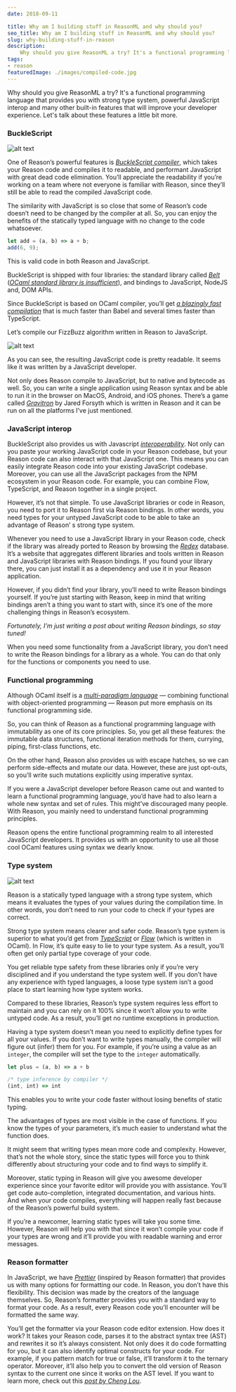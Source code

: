 ```yaml
---
date: 2018-09-11

title: Why am I building stuff in ReasonML and why should you?
seo_title: Why am I building stuff in ReasonML and why should you?
slug: why-building-stuff-in-reason
description:
    Why should you give ReasonML a try? It's a functional programming language that provides you with strong type system, powerful JavaScript interop and many other built-in features that will improve your developer experience.
tags:
- reason
featuredImage: ./images/compiled-code.jpg
---
```


Why should you give ReasonML a try? It's a functional programming language that provides you with strong type system, powerful JavaScript interop and many other built-in features that will improve your developer experience. Let's talk about these features a little bit more.

### BuckleScript

![alt text](./images/bucklescript.jpg "BuckleScript logo")

One of Reason’s powerful features is *[BuckleScript compiler](https://bucklescript.github.io/)*, which takes your Reason code and compiles it to readable, and performant JavaScript with great dead code elimination. You’ll appreciate the readability if you’re working on a team where not everyone is familiar with Reason, since they’ll still be able to read the compiled JavaScript code.

The similarity with JavaScript is so close that some of Reason’s code doesn’t need to be changed by the compiler at all. So, you can enjoy the benefits of the statically typed language with no change to the code whatsoever.

```js
let add = (a, b) => a + b;
add(6, 9);
```

This is valid code in both Reason and JavaScript.

BuckleScript is shipped with four libraries: the standard library called *[Belt](https://bucklescript.github.io/bucklescript/api/Belt.html)* (*[OCaml standard library is insufficient](https://discuss.ocaml.org/t/what-is-the-preferable-solution-for-the-role-of-standard-library/1092)*), and bindings to JavaScript, NodeJS and, DOM APIs.

Since BuckleScript is based on OCaml compiler, you’ll get *[a blazingly fast compilation](https://bucklescript.github.io/docs/en/build-performance)* that is much faster than Babel and several times faster than TypeScript.

Let’s compile our FizzBuzz algorithm written in Reason to JavaScript.

![alt text](./images/compiled-code.jpg "Reason’s code compilation to JavaScript through BuckleScript")

As you can see, the resulting JavaScript code is pretty readable. It seems like it was written by a JavaScript developer.

Not only does Reason compile to JavaScript, but to native and bytecode as well. So, you can write a single application using Reason syntax and be able to run it in the browser on MacOS, Android, and iOS phones. There’s a game called *[Gravitron](https://github.com/jaredly/gravitron)* by Jared Forsyth which is written in Reason and it can be run on all the platforms I’ve just mentioned.

### JavaScript interop

BuckleScript also provides us with Javascript *[interoperability](https://en.wikipedia.org/wiki/Interoperability)*. Not only can you paste your working JavaScript code in your Reason codebase, but your Reason code can also interact with that JavaScript one. This means you can easily integrate Reason code into your existing JavaScript codebase. Moreover, you can use all the JavaScript packages from the NPM ecosystem in your Reason code. For example, you can combine Flow, TypeScript, and Reason together in a single project.

However, it’s not that simple. To use JavaScript libraries or code in Reason, you need to port it to Reason first via Reason bindings. In other words, you need types for your untyped JavaScript code to be able to take an advantage of Reason’ s strong type system.

Whenever you need to use a JavaScript library in your Reason code, check if the library was already ported to Reason by browsing the *[Redex](https://redex.github.io/)* database. It’s a website that aggregates different libraries and tools written in Reason and JavaScript libraries with Reason bindings. If you found your library there, you can just install it as a dependency and use it in your Reason application.

However, if you didn’t find your library, you’ll need to write Reason bindings yourself. If you’re just starting with Reason, keep in mind that writing bindings aren’t a thing you want to start with, since it’s one of the more challenging things in Reason’s ecosystem.

*Fortunately, I’m just writing a post about writing Reason bindings, so stay tuned!*

When you need some functionality from a JavaScript library, you don’t need to write the Reason bindings for a library as a whole. You can do that only for the functions or components you need to use.

### Functional programming

Although OCaml itself is a *[multi-paradigm language](https://en.wikipedia.org/wiki/OCaml)* — combining functional with object-oriented programming — Reason put more emphasis on its functional programming side.

So, you can think of Reason as a functional programming language with immutability as one of its core principles. So, you get all these features: the immutable data structures, functional iteration methods for them, currying, piping, first-class functions, etc.

On the other hand, Reason also provides us with escape hatches, so we can perform side-effects and mutate our data. However, these are just opt-outs, so you’ll write such mutations explicitly using imperative syntax.

If you were a JavaScript developer before Reason came out and wanted to learn a functional programming language, you’d have had to also learn a whole new syntax and set of rules. This might’ve discouraged many people. With Reason, you mainly need to understand functional programming principles.

Reason opens the entire functional programming realm to all interested JavaScript developers. It provides us with an opportunity to use all those cool OCaml features using syntax we dearly know.

### Type system

![alt text](./images/lipsticks.jpg "Picture of lipsticks")

Reason is a statically typed language with a strong type system, which means it evaluates the types of your values during the compilation time. In other words, you don’t need to run your code to check if your types are correct.

Strong type system means clearer and safer code. Reason’s type system is superior to what you’d get from *[TypeScript](https://www.typescriptlang.org/)* or *[Flow](https://flow.org/)* (which is written in OCaml). In Flow, it’s quite easy to lie to your type system. As a result, you’ll often get only partial type coverage of your code.

You get reliable type safety from these libraries only if you’re very disciplined and if you understand the type system well. If you don’t have any experience with typed languages, a loose type system isn’t a good place to start learning how type system works.

Compared to these libraries, Reason’s type system requires less effort to maintain and you can rely on it 100% since it won’t allow you to write untyped code. As a result, you’ll get no runtime exceptions in production.

Having a type system doesn’t mean you need to explicitly define types for all your values. If you don’t want to write types manually, the compiler will figure out (infer) them for you. For example, if you’re using a value as an `integer`, the compiler will set the type to the `integer` automatically.

```js
let plus = (a, b) => a + b

/* type inference by compiler */
(int, int) => int
```

This enables you to write your code faster without losing benefits of static typing.

The advantages of types are most visible in the case of functions. If you know the types of your parameters, it’s much easier to understand what the function does.

It might seem that writing types mean more code and complexity. However, that’s not the whole story, since the static types will force you to think differently about structuring your code and to find ways to simplify it.

Moreover, static typing in Reason will give you awesome developer experience since your favorite editor will provide you with assistance. You’ll get code auto-completion, integrated documentation, and various hints. And when your code compiles, everything will happen really fast because of the Reason’s powerful build system.

If you’re a newcomer, learning static types will take you some time. However, Reason will help you with that since it won’t compile your code if your types are wrong and it’ll provide you with readable warning and error messages.

### Reason formatter

In JavaScript, we have *[Prettier](https://prettier.io/)* (inspired by Reason formatter) that provides us with many options for formatting our code. In Reason, you don’t have this flexibility. This decision was made by the creators of the language themselves. So, Reason’s formatter provides you with a standard way to format your code. As a result, every Reason code you’ll encounter will be formatted the same way.

You’ll get the formatter via your Reason code editor extension. How does it work? It takes your Reason code, parses it to the abstract syntax tree (AST) and rewrites it so it’s always consistent. Not only does it do code formatting for you, but it can also identify optimal constructs for your code. For example, if you pattern match for true or false, it’ll transform it to the ternary operator. Moreover, it’ll also help you to convert the old version of Reason syntax to the current one since it works on the AST level. If you want to learn more, check out this *[post by Cheng Lou](https://medium.com/@chenglou/cool-things-reason-formatter-does-9e1f79e25a82)*.